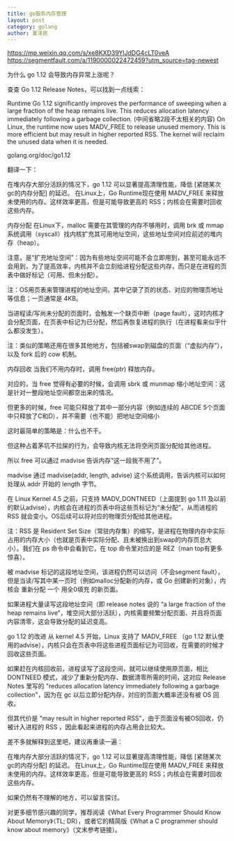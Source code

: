 ```yaml
---
title: go服务内存管理
layout: post
category: golang
author: 夏泽民
---
```

https://mp.weixin.qq.com/s/xe8KXD39YlJdDG4cLT0veA
https://segmentfault.com/a/1190000022472459?utm_source=tag-newest

为什么 go 1.12 会导致内存异常上涨呢？

查查  Go 1.12 Release Notes，可以找到一点线索：

Runtime 
Go 1.12 significantly improves the performance of sweeping when a large fraction of the heap remains live. This reduces allocation latency immediately following a garbage collection.
(中间省略2段不太相关的内容)
On Linux, the runtime now uses MADV_FREE to release unused memory. This is more efficient but may result in higher reported RSS. The kernel will reclaim the unused data when it is needed. 

golang.org/doc/go1.12

翻译一下：

在堆内存大部分活跃的情况下，go 1.12 可以显著提高清理性能，降低 [紧随某次gc的内存分配] 的延迟。
在Linux上，Go Runtime现在使用 MADV_FREE 来释放未使用的内存。这样效率更高，但是可能导致更高的 RSS；内核会在需要时回收这些内存。
<!-- more -->
内存分配
在Linux下，malloc 需要在其管理的内存不够用时，调用 brk 或 mmap 系统调用（syscall）找内核扩充其可用地址空间，这些地址空间对应前述的堆内存（heap）。

注意，是“扩充地址空间”：因为有些地址空间可能不会立即用到，甚至可能永远不会用到，为了提高效率，内核并不会立刻给进程分配这些内存，而只是在进程的页表中做好标记（可用、但未分配）。

注：OS用页表来管理进程的地址空间，其中记录了页的状态、对应的物理页地址等信息；一页通常是 4KB。

当进程读/写尚未分配的页面时，会触发一个缺页中断（page fault），这时内核才会分配页面，在页表中标记为已分配，然后再恢复进程的执行（在进程看来似乎什么都没发生）。

注：类似的策略还用在很多其他地方，包括被swap到磁盘的页面（“虚拟内存”），以及 fork 后的 cow 机制。

内存回收
当我们不用内存时，调用 free(ptr) 释放内存。

对应的，当 free 觉得有必要的时候，会调用 sbrk 或 munmap 缩小地址空间：这是针对一整段地址空间都空出来的情况。

但更多的时候，free 可能只释放了其中一部分内容（例如连续的 ABCDE 5个页面中只释放了C和D），并不需要（也不能）把地址空间缩小

这时最简单的策略是：什么也不干。

但这种占着茅坑不拉屎的行为，会导致内核无法将空闲页面分配给其他进程。

所以 free 可以通过 madvise 告诉内存“这一段我不用了”。

madvise
通过 madvise(addr, length, advise) 这个系统调用，告诉内核可以如何处理从 addr 开始的 length 字节。

在 Linux Kernel 4.5 之前，只支持 MADV_DONTNEED（上面提到 go 1.11 及以前的默认advise），内核会在进程的页表中将这些页标记为“未分配”，从而进程的 RSS 就会变小。OS后续可以将对应的物理页分配给其他进程。

注：RSS 是 Resident Set Size（常驻内存集）的缩写，是进程在物理内存中实际占用的内存大小（也就是页表中实际分配、且未被换出到swap的内存页总大小）。我们在 ps 命令中会看到它，在 top 命令里对应的是 REZ（man top有更多惊喜）。

被 madvise 标记的这段地址空间，该进程仍然可以访问（不会segment fault），但是当读/写其中某一页时（例如malloc分配新的内存，或 Go 创建新的对象），内核会 重新分配 一个 用全0填充 的新页面。

如果进程大量读写这段地址空间（即 release notes 说的 “a large fraction of the heap remains live”，堆空间大部分活跃），内核需要频繁分配页面、并且将页面内容清零，这会导致分配的延迟变高。

go 1.12 的改进
从 kernel 4.5 开始，Linux 支持了 MADV_FREE （go 1.12 默认使用的advise），内核只会在页表中将这些进程页面标记为可回收，在需要的时候才回收这些页面。

如果赶在内核回收前，进程读写了这段空间，就可以继续使用原页面，相比 DONTNEED 模式，减少了重新分配内存、数据清零所需的时间，这对应 Release Notes 里写的 "reduces allocation latency immediately following a garbage collection"，因为在 gc 以后立即分配内存，对应的页面大概率还没有被 OS 回收。

但其代价是 "may result in higher reported RSS"，由于页面没有被OS回收，仍被计入进程的 RSS ，因此看起来进程的内存占用会比较大。

差不多就解释到这里吧，建议再重读一遍：

在堆内存大部分活跃的情况下，go 1.12 可以显著提高清理性能，降低 [紧随某次gc的内存分配] 的延迟。
在Linux上，Go Runtime现在使用 MADV_FREE 来释放未使用的内存。这样效率更高，但是可能导致更高的 RSS；内核会在需要时回收这些内存。

如果仍然有不理解的地方，可以留言探讨。

对更多细节感兴趣的同学，推荐阅读《What Every Programmer Should Know About Memory》（TL; DR），或者它的精简版《What a C programmer should know about memory》（文末参考链接）。

